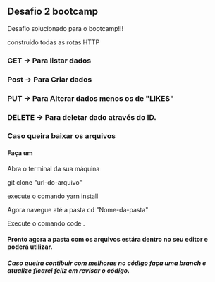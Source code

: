 ## Desafio 2 bootcamp 

<p>Desafio solucionado para o bootcamp!!! </p>

<p>construido todas as rotas HTTP

  ### GET -> Para listar dados
  ### Post -> Para Criar dados
  ### PUT -> Para Alterar dados menos os de "LIKES"
  ### DELETE -> Para deletar dado através do ID.
 </p>


 ### Caso queira baixar os arquivos

 #### Faça um
 <p styled="center">Abra o terminal da sua máquina </p>
 <p styled="center"> git clone "url-do-arquivo" </p>
 <p styled="center"> execute o comando yarn install </p>
 <p styled="center"> Agora navegue até a pasta cd "Nome-da-pasta" </p>
 <p styled="center"> Execute o comando code . </p>


 #### Pronto agora a pasta com os arquivos estára dentro no seu editor e poderá utilizar.


 ##### Caso queira contibuir com melhoras no código faça uma branch e atualize ficarei feliz em revisar o código.